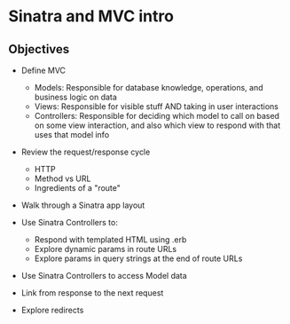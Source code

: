 # Sinatra and MVC intro

## Objectives

- Define MVC
  * Models: Responsible for database knowledge, operations, and business logic on data
  * Views: Responsible for visible stuff AND taking in user interactions
  * Controllers: Responsible for deciding which model to call on based on some view interaction, and also which view to respond with that uses that model info

- Review the request/response cycle
  * HTTP
  * Method vs URL
  * Ingredients of a "route"
  
- Walk through a Sinatra app layout
- Use Sinatra Controllers to:
  * Respond with templated HTML using .erb
  * Explore dynamic params in route URLs
  * Explore  params in query strings at the end of route URLs
- Use Sinatra Controllers to access Model data
- Link from response to the next request
- Explore redirects
